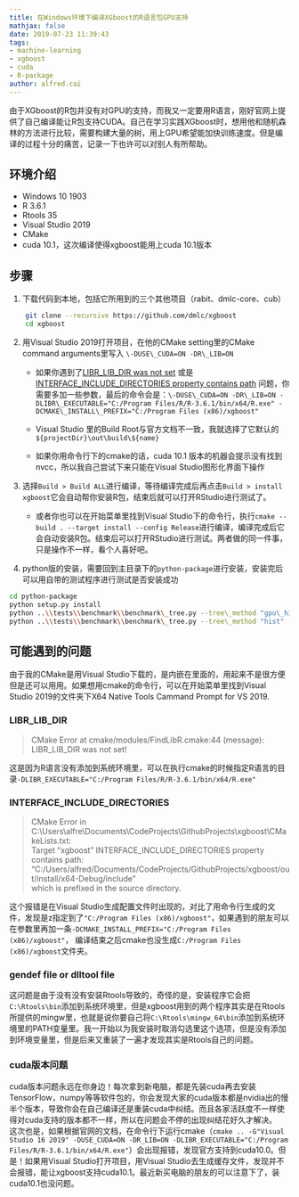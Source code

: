 ```yaml
---
title: 在Windows环境下编译XGboost的R语言包GPU支持
mathjax: false
date: 2019-07-23 11:39:43
tags:
- machine-learning 
- xgboost 
- cuda 
- R-package
author: alfred.cai
---
```

由于XGboost的R包并没有对GPU的支持，而我又一定要用R语言，刚好官网上提供了自己编译能让R包支持CUDA。自己在学习实践XGboost时，想用他和随机森林的方法进行比较，需要构建大量的树，用上GPU希望能加快训练速度。但是编译的过程十分的痛苦，记录一下也许可以对别人有所帮助。  
<!-- more -->
## 环境介绍

*   Windows 10 1903
*   R 3.6.1
*   Rtools 35
*   Visual Studio 2019
*   CMake
*   cuda 10.1，这次编译使得xgboost能用上cuda 10.1版本

## 步骤
1.  下载代码到本地，包括它所用到的三个其他项目（rabit、dmlc-core、cub）

```bash
    git clone --recursive https://github.com/dmlc/xgboost  
    cd xgboost  
```

2.  用Visual Studio 2019打开项目，在他的CMake setting里的CMake command arguments里写入 `\-DUSE\_CUDA=ON -DR\_LIB=ON`
    *   如果你遇到了[LIBR\_LIB\_DIR was not set](#LIBR-LIB-DIR) 或是[INTERFACE\_INCLUDE\_DIRECTORIES property contains path](#INTERFACE-INCLUDE-DIRECTORIES) 问题，你需要多加一些参数，最后的命令会是：`\-DUSE\_CUDA=ON -DR\_LIB=ON -DLIBR\_EXECUTABLE="C:/Program Files/R/R-3.6.1/bin/x64/R.exe" -DCMAKE\_INSTALL\_PREFIX="C:/Program Files (x86)/xgboost"`  
    *   Visual Studio 里的Build Root与官方文档不一致，我就选择了它默认的`${projectDir}\out\build\${name}`
        
    *   如果你用命令行下的cmake的话，cuda 10.1 版本的机器会提示没有找到nvcc，所以我自己尝试下来只能在Visual Studio图形化界面下操作

3.  选择`Build > Build ALL`进行编译，等待编译完成后再点击`Build > install xgboost`它会自动帮你安装R包，结束后就可以打开RStudio进行测试了。
    
    *   或者你也可以在开始菜单里找到Visual Studio下的命令行，执行`cmake --build . --target install --config Release`进行编译，编译完成后它会自动安装R包。结束后可以打开RStudio进行测试。两者做的同一件事，只是操作不一样，看个人喜好吧。

4.  python版的安装，需要回到主目录下的`python-package`进行安装，安装完后可以用自带的测试程序进行测试是否安装成功

```bash
cd python-package  
python setup.py install  
python ..\\tests\\benchmark\\benchmark\_tree.py --tree\_method "gpu\_hist" --iterations 10  
python ..\\tests\\benchmark\\benchmark\_tree.py --tree\_method "hist" --iterations 10  
```

## 可能遇到的问题

由于我的CMake是用Visual Studio下载的，是内嵌在里面的，用起来不是很方便但是还可以用用。如果想用cmake的命令行，可以在开始菜单里找到Visual Studio 2019的文件夹下X64 Native Tools Cammand Prompt for VS 2019.

### LIBR_LIB_DIR

> CMake Error at cmake/modules/FindLibR.cmake:44 (message): LIBR\_LIB\_DIR was not set!

这是因为R语言没有添加到系统环境里，可以在执行cmake的时候指定R语言的目录`-DLIBR_EXECUTABLE="C:/Program Files/R/R-3.6.1/bin/x64/R.exe"`

### INTERFACE_INCLUDE_DIRECTORIES

> CMake Error in C:\\Users\\alfre\\Documents\\CodeProjects\\GithubProjects\\xgboost\\CMakeLists.txt:  
> Target “xgboost” INTERFACE\_INCLUDE\_DIRECTORIES property contains path:  
> “C:/Users/alfred/Documents/CodeProjects/GithubProjects/xgboost/out/install/x64-Debug/include”  
> which is prefixed in the source directory.

这个报错是在Visual Studio生成配置文件时出现的，对比了用命令行生成的文件，发现是z指定到了`"C:/Program Files (x86)/xgboost"`，如果遇到的朋友可以在参数里再加一条`-DCMAKE_INSTALL_PREFIX="C:/Program Files (x86)/xgboost"`， 编译结束之后cmake也没生成`C:/Program Files (x86)/xgboost`文件夹。

### gendef file or dlltool file

这问题是由于没有没有安装Rtools导致的，奇怪的是，安装程序它会把`C:\Rtools\bin`添加到系统环境里，但是xgboost用到的两个程序其实是在Rtools所提供的mingw里，也就是说你要自己将`C:\Rtools\mingw_64\bin`添加到系统环境里的PATH变量里。我一开始以为我安装时取消勾选里这个选项，但是没有添加到环境变量里，但是后来又重装了一遍才发现其实是Rtools自己的问题。

### cuda版本问题

cuda版本问题永远在你身边！每次拿到新电脑，都是先装cuda再去安装TensorFlow，numpy等等软件包的，你会发现大家的cuda版本都是nvidia出的慢半个版本，导致你会在自己编译还是重装cuda中纠结。而且各家活跃度不一样使得对cuda支持的版本都不一样，所以在问题会不停的出现纠结花好久才解决。  
这次也是，如果根据官网的文档，在命令行下运行cmake（`cmake .. -G"Visual Studio 16 2019" -DUSE_CUDA=ON -DR_LIB=ON -DLIBR_EXECUTABLE="C:/Program Files/R/R-3.6.1/bin/x64/R.exe"`）会出现报错，发现官方支持到cuda10.0。但是！如果用Visual Studio打开项目，用Visual Studio去生成缓存文件，发现并不会报错，能让xgboost支持cuda10.1。最近新买电脑的朋友的可以注意下了，装cuda10.1也没问题。